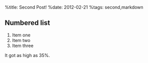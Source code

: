 %title: Second Post!
%date: 2012-02-21
%tags: second,markdown

## Numbered list ##

1. Item one
2. Item two
3. Item three

It got as high as 35%.
